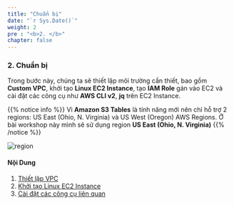 ```yaml
---
title: "Chuẩn bị"
date: "`r Sys.Date()`"
weight: 2
pre : "<b>2. </b>"
chapter: false
---
```


### 2. Chuẩn bị 

Trong bước này, chúng ta sẽ thiết lập môi trường cần thiết, bao gồm **Custom VPC**, khởi tạo **Linux EC2 Instance**, tạo **IAM Role** gán vào EC2 và cài đặt các công cụ như **AWS CLI v2**, **jq** trên EC2 Instance.

{{% notice info %}}
Vì **Amazon S3 Tables** là tính năng mới nên chỉ hỗ trợ 2 regions: US East (Ohio, N. Virginia) và US West (Oregon) AWS Regions. Ở bài workshop này mình sẽ sử dụng region **US East (Ohio, N. Virginia)**
{{% /notice %}}

![region](/images/2-preparation-(root)/image.png)

#### Nội Dung
1. [Thiết lập VPC](1-setting-up-vpc)
2. [Khởi tạo Linux EC2 Instance](2-deploying-linux-EC2)
3. [Cài đặt các công cụ liên quan](3-installing-tools)
